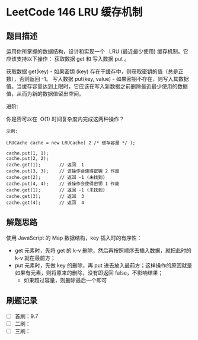 # LeetCode 146 LRU 缓存机制

## 题目描述

运用你所掌握的数据结构，设计和实现一个   LRU (最近最少使用) 缓存机制。它应该支持以下操作： 获取数据 get 和 写入数据 put 。

获取数据 get(key) - 如果密钥 (key) 存在于缓存中，则获取密钥的值（总是正数），否则返回 -1。 写入数据 put(key, value) - 如果密钥不存在，则写入其数据值。当缓存容量达到上限时，它应该在写入新数据之前删除最近最少使用的数据值，从而为新的数据值留出空间。

进阶:

你是否可以在  O(1) 时间复杂度内完成这两种操作？

```
示例:

LRUCache cache = new LRUCache( 2 /* 缓存容量 */ );

cache.put(1, 1);
cache.put(2, 2);
cache.get(1);       // 返回  1
cache.put(3, 3);    // 该操作会使得密钥 2 作废
cache.get(2);       // 返回 -1 (未找到)
cache.put(4, 4);    // 该操作会使得密钥 1 作废
cache.get(1);       // 返回 -1 (未找到)
cache.get(3);       // 返回  3
cache.get(4);       // 返回  4
```

## 解题思路

使用 JavaScript 的 Map 数据结构，key 插入时的有序性：

- get 元素时，先将 get 的 k-v 删除，然后再按照顺序去插入数据，就把此时的 k-v 就在最前方；
- put 元素时，先做 key 的删除，再 put 进去放入最前方；这样操作的原因就是如果有元素，则将原来的删除，没有即返回 false，不影响结果；
  - 如果超过容量，则删除最后一个即可

## 刷题记录

- [ ] 首刷：9.7
- [ ] 二刷：
- [ ] 三刷：
